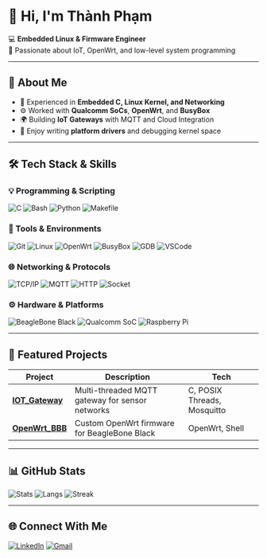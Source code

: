 <!-- Profile README cho Thanh Phạm -->

# 👋 Hi, I'm Thành Phạm  

💻 **Embedded Linux & Firmware Engineer**  
🚀 Passionate about IoT, OpenWrt, and low-level system programming  

---

## 🧠 About Me  
- 🔧 Experienced in **Embedded C, Linux Kernel, and Networking**  
- ⚙️ Worked with **Qualcomm SoCs**, **OpenWrt**, and **BusyBox**  
- 🌍 Building **IoT Gateways** with MQTT and Cloud Integration  
- 🧩 Enjoy writing **platform drivers** and debugging kernel space  

---

## 🛠️ Tech Stack & Skills

### 💡 Programming & Scripting  
![C](https://img.shields.io/badge/-C-00599C?style=flat-square&logo=c&logoColor=white)
![Bash](https://img.shields.io/badge/-Bash-121011?style=flat-square&logo=gnu-bash&logoColor=white)
![Python](https://img.shields.io/badge/-Python-3776AB?style=flat-square&logo=python&logoColor=white)
![Makefile](https://img.shields.io/badge/-Makefile-6E4C13?style=flat-square&logo=cmake&logoColor=white)

### 🧰 Tools & Environments  
![Git](https://img.shields.io/badge/-Git-F05032?style=flat-square&logo=git&logoColor=white)
![Linux](https://img.shields.io/badge/-Linux-FCC624?style=flat-square&logo=linux&logoColor=black)
![OpenWrt](https://img.shields.io/badge/-OpenWrt-00B5E2?style=flat-square&logo=openwrt&logoColor=white)
![BusyBox](https://img.shields.io/badge/-BusyBox-4EAA25?style=flat-square&logo=linux&logoColor=white)
![GDB](https://img.shields.io/badge/-GDB-007396?style=flat-square&logo=gnu&logoColor=white)
![VSCode](https://img.shields.io/badge/-VS%20Code-007ACC?style=flat-square&logo=visualstudiocode&logoColor=white)

### 🌐 Networking & Protocols  
![TCP/IP](https://img.shields.io/badge/-TCP/IP-1572B6?style=flat-square)
![MQTT](https://img.shields.io/badge/-MQTT-660066?style=flat-square&logo=eclipsemosquitto&logoColor=white)
![HTTP](https://img.shields.io/badge/-HTTP-5A9BD5?style=flat-square)
![Socket](https://img.shields.io/badge/-Sockets-FF6C37?style=flat-square&logo=socketdotio&logoColor=white)

### ⚙️ Hardware & Platforms  
![BeagleBone Black](https://img.shields.io/badge/-BeagleBone%20Black-FF6600?style=flat-square)
![Qualcomm SoC](https://img.shields.io/badge/-Qualcomm%20SoC-3253DC?style=flat-square)
![Raspberry Pi](https://img.shields.io/badge/-Raspberry%20Pi-A22846?style=flat-square&logo=raspberrypi&logoColor=white)

---

## 🚀 Featured Projects  

| Project | Description | Tech |
|----------|--------------|------|
| [**IOT_Gateway**](https://github.com/Thanhphammmm/IOT_Gateway) | Multi-threaded MQTT gateway for sensor networks | C, POSIX Threads, Mosquitto |
| [**OpenWrt_BBB**](https://github.com/Thanhphammmm/OpenWrt_BBB) | Custom OpenWrt firmware for BeagleBone Black | OpenWrt, Shell |

---

## 📊 GitHub Stats  

![Stats](https://github-readme-stats.vercel.app/api?username=Thanhphammmm&show_icons=true&theme=tokyonight&hide_border=true)
![Langs](https://github-readme-stats.vercel.app/api/top-langs/?username=Thanhphammmm&layout=compact&theme=tokyonight&hide_border=true)
![Streak](https://github-readme-streak-stats.herokuapp.com/?user=Thanhphammmm&theme=tokyonight&hide_border=true)

---

## 🌐 Connect With Me  
[![LinkedIn](https://img.shields.io/badge/-LinkedIn-blue?style=flat-square&logo=linkedin)](https://www.linkedin.com/in/th%C3%A0nh-ph%E1%BA%A1m-436b22251/)
[![Gmail](https://img.shields.io/badge/-Gmail-D14836?style=flat-square&logo=gmail&logoColor=white)](mailto:phamthanh2522004@gmail.com)
